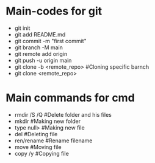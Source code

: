 # Main-codes for git
- git init
- git add README.md
- git commit -m "first commit"
- git branch -M main
- git remote add origin
- git push -u origin main
- git clone -b <remote_repo> #Cloning specific barnch
- git clone <remote_repo>

# Main commands for cmd

- rmdir /S /Q #Delete folder and his files
- mkdir #Making new folder
- type null> #Making new file
- del #Deleting file
- ren/rename #Rename filename
- move #Moving file
- copy /y #Copying file
